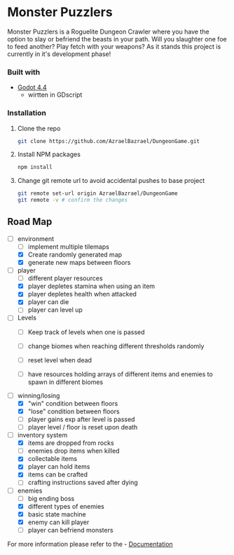 # Monster Puzzlers
 
<!-- ABOUT THE PROJECT -->
Monster Puzzlers is a Roguelite Dungeon Crawler where you have the option to slay or befriend the beasts in your path. Will you slaughter one foe to feed another? Play fetch with your weapons? 
As it stands this project is currently in it's development phase!

<!-- Project information -->
### Built with

- <a href="https://godotengine.org/">Godot 4.4 </a>
    - wirtten in GDscript

### Installation
1. Clone the repo
   ```sh
   git clone https://github.com/AzraelBazrael/DungeonGame.git
   ```
2. Install NPM packages
   ```sh
   npm install
3. Change git remote url to avoid accidental pushes to base project
   ```sh
   git remote set-url origin AzraelBazrael/DungeonGame
   git remote -v # confirm the changes
<!-- <p align="right">(<a href="#readme-top">back to top</a>)</p>  -->


## Road Map

- [ ] environment
    - [ ] implement multiple tilemaps
    - [x] Create randomly generated map 
    - [x] generate new maps between floors

 - [ ] player
   - [ ] different player resources
   - [x] player depletes stamina when using an item
   - [x] player depletes health when attacked
   - [x] player can die
   - [ ] player can level up
        
- [ ] Levels
  - [ ] Keep track of levels when one is passed
  - [ ] change biomes when reaching different thresholds randomly
  - [ ] reset level when dead
  - [ ] have resources holding arrays of different items and enemies to spawn in different biomes

 
- [ ] winning/losing
    - [x] "win" condition between floors
    - [x] "lose" condition between floors
    - [ ] player gains exp after level is passed
    - [ ] player level / floor is reset upon death

- [ ] inventory system
    - [x] items are dropped from rocks
    - [ ] enemies drop items when killed
    - [x] collectable items
    - [x] player can hold items
    - [x] items can be crafted
    - [ ] crafting instructions saved after dying

- [ ] enemies
    - [ ] big ending boss
    - [x] different types of enemies
    - [x] basic state machine
    - [x] enemy can kill player
    - [ ] player can befriend monsters

For more information please refer to the - <a href="#documentation">Documentation</a>

<!-- MARKDOWN LINKS & IMAGES -->
<!-- [godot 4]: https://godotengine.org/  -->
